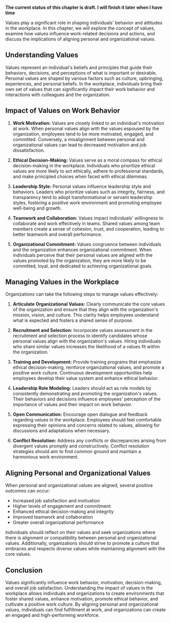 **The current status of this chapter is draft. I will finish it later when I have time**

Values play a significant role in shaping individuals' behavior and attitudes in the workplace. In this chapter, we will explore the concept of values, examine how values influence work-related decisions and actions, and discuss the implications of aligning personal and organizational values.

**Understanding Values**
------------------------

Values represent an individual's beliefs and principles that guide their behaviors, decisions, and perceptions of what is important or desirable. Personal values are shaped by various factors such as culture, upbringing, experiences, and personal beliefs. In the workplace, individuals bring their own set of values that can significantly impact their work behavior and interactions with colleagues and the organization.

**Impact of Values on Work Behavior**
-------------------------------------

1. **Work Motivation:** Values are closely linked to an individual's motivation at work. When personal values align with the values espoused by the organization, employees tend to be more motivated, engaged, and committed. Conversely, a misalignment between personal and organizational values can lead to decreased motivation and job dissatisfaction.

2. **Ethical Decision-Making:** Values serve as a moral compass for ethical decision-making in the workplace. Individuals who prioritize ethical values are more likely to act ethically, adhere to professional standards, and make principled choices when faced with ethical dilemmas.

3. **Leadership Style:** Personal values influence leadership style and behaviors. Leaders who prioritize values such as integrity, fairness, and transparency tend to adopt transformational or servant leadership styles, fostering a positive work environment and promoting employee well-being and growth.

4. **Teamwork and Collaboration:** Values impact individuals' willingness to collaborate and work effectively in teams. Shared values among team members create a sense of cohesion, trust, and cooperation, leading to better teamwork and overall performance.

5. **Organizational Commitment:** Values congruence between individuals and the organization enhances organizational commitment. When individuals perceive that their personal values are aligned with the values promoted by the organization, they are more likely to be committed, loyal, and dedicated to achieving organizational goals.

**Managing Values in the Workplace**
------------------------------------

Organizations can take the following steps to manage values effectively:

1. **Articulate Organizational Values:** Clearly communicate the core values of the organization and ensure that they align with the organization's mission, vision, and culture. This clarity helps employees understand what is expected and fosters a shared sense of purpose.

2. **Recruitment and Selection:** Incorporate values assessment in the recruitment and selection process to identify candidates whose personal values align with the organization's values. Hiring individuals who share similar values increases the likelihood of a values fit within the organization.

3. **Training and Development:** Provide training programs that emphasize ethical decision-making, reinforce organizational values, and promote a positive work culture. Continuous development opportunities help employees develop their value system and enhance ethical behavior.

4. **Leadership Role Modeling:** Leaders should act as role models by consistently demonstrating and promoting the organization's values. Their behaviors and decisions influence employees' perception of the importance of values and their impact on work behavior.

5. **Open Communication:** Encourage open dialogue and feedback regarding values in the workplace. Employees should feel comfortable expressing their opinions and concerns related to values, allowing for discussions and adaptations when necessary.

6. **Conflict Resolution:** Address any conflicts or discrepancies arising from divergent values promptly and constructively. Conflict resolution strategies should aim to find common ground and maintain a harmonious work environment.

**Aligning Personal and Organizational Values**
-----------------------------------------------

When personal and organizational values are aligned, several positive outcomes can occur:

* Increased job satisfaction and motivation
* Higher levels of engagement and commitment
* Enhanced ethical decision-making and integrity
* Improved teamwork and collaboration
* Greater overall organizational performance

Individuals should reflect on their values and seek organizations where there is alignment or compatibility between personal and organizational values. Additionally, organizations should strive to promote a culture that embraces and respects diverse values while maintaining alignment with the core values.

**Conclusion**
--------------

Values significantly influence work behavior, motivation, decision-making, and overall job satisfaction. Understanding the impact of values in the workplace allows individuals and organizations to create environments that foster shared values, enhance motivation, promote ethical behavior, and cultivate a positive work culture. By aligning personal and organizational values, individuals can find fulfillment at work, and organizations can create an engaged and high-performing workforce.
